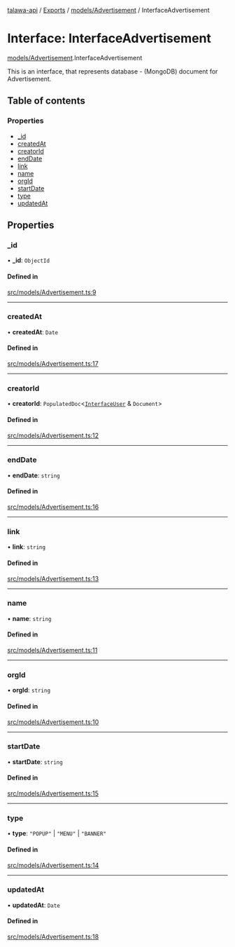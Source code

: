 [talawa-api](../README.md) / [Exports](../modules.md) / [models/Advertisement](../modules/models_Advertisement.md) / InterfaceAdvertisement

# Interface: InterfaceAdvertisement

[models/Advertisement](../modules/models_Advertisement.md).InterfaceAdvertisement

This is an interface, that represents database - (MongoDB) document for Advertisement.

## Table of contents

### Properties

- [\_id](models_Advertisement.InterfaceAdvertisement.md#_id)
- [createdAt](models_Advertisement.InterfaceAdvertisement.md#createdat)
- [creatorId](models_Advertisement.InterfaceAdvertisement.md#creatorid)
- [endDate](models_Advertisement.InterfaceAdvertisement.md#enddate)
- [link](models_Advertisement.InterfaceAdvertisement.md#link)
- [name](models_Advertisement.InterfaceAdvertisement.md#name)
- [orgId](models_Advertisement.InterfaceAdvertisement.md#orgid)
- [startDate](models_Advertisement.InterfaceAdvertisement.md#startdate)
- [type](models_Advertisement.InterfaceAdvertisement.md#type)
- [updatedAt](models_Advertisement.InterfaceAdvertisement.md#updatedat)

## Properties

### \_id

• **\_id**: `ObjectId`

#### Defined in

[src/models/Advertisement.ts:9](https://github.com/adi790uu/talawa-api/blob/b1ec05b/src/models/Advertisement.ts#L9)

___

### createdAt

• **createdAt**: `Date`

#### Defined in

[src/models/Advertisement.ts:17](https://github.com/adi790uu/talawa-api/blob/b1ec05b/src/models/Advertisement.ts#L17)

___

### creatorId

• **creatorId**: `PopulatedDoc`\<[`InterfaceUser`](models_User.InterfaceUser.md) & `Document`\>

#### Defined in

[src/models/Advertisement.ts:12](https://github.com/adi790uu/talawa-api/blob/b1ec05b/src/models/Advertisement.ts#L12)

___

### endDate

• **endDate**: `string`

#### Defined in

[src/models/Advertisement.ts:16](https://github.com/adi790uu/talawa-api/blob/b1ec05b/src/models/Advertisement.ts#L16)

___

### link

• **link**: `string`

#### Defined in

[src/models/Advertisement.ts:13](https://github.com/adi790uu/talawa-api/blob/b1ec05b/src/models/Advertisement.ts#L13)

___

### name

• **name**: `string`

#### Defined in

[src/models/Advertisement.ts:11](https://github.com/adi790uu/talawa-api/blob/b1ec05b/src/models/Advertisement.ts#L11)

___

### orgId

• **orgId**: `string`

#### Defined in

[src/models/Advertisement.ts:10](https://github.com/adi790uu/talawa-api/blob/b1ec05b/src/models/Advertisement.ts#L10)

___

### startDate

• **startDate**: `string`

#### Defined in

[src/models/Advertisement.ts:15](https://github.com/adi790uu/talawa-api/blob/b1ec05b/src/models/Advertisement.ts#L15)

___

### type

• **type**: ``"POPUP"`` \| ``"MENU"`` \| ``"BANNER"``

#### Defined in

[src/models/Advertisement.ts:14](https://github.com/adi790uu/talawa-api/blob/b1ec05b/src/models/Advertisement.ts#L14)

___

### updatedAt

• **updatedAt**: `Date`

#### Defined in

[src/models/Advertisement.ts:18](https://github.com/adi790uu/talawa-api/blob/b1ec05b/src/models/Advertisement.ts#L18)
